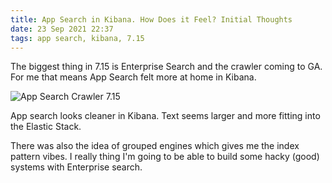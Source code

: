 ```yaml
---
title: App Search in Kibana. How Does it Feel? Initial Thoughts
date: 23 Sep 2021 22:37
tags: app search, kibana, 7.15
---
```


The biggest thing in 7.15 is Enterprise Search and the crawler coming to GA. For me that means App Search felt more at home in Kibana.

![App Search Crawler 7.15](https://kjaymiller.s3-us-west-2.amazonaws.com/images/App%20Search%207-15%20Crawler.png)

App search looks cleaner in Kibana. Text seems larger and more fitting into the Elastic Stack.

There was also the idea of grouped engines which gives me the index pattern vibes. I really thing I'm going to be able to build some hacky (good) systems with Enterprise search.